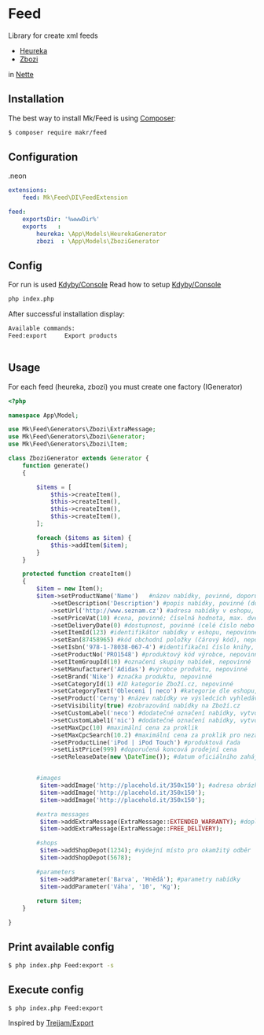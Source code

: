 Feed
======

Library for create xml feeds
- [Heureka](http://www.heureka.cz/)
- [Zbozi](http://www.zbozi.cz/)

in [Nette](http://nette.org)

Installation
------------

The best way to install Mk/Feed is using  [Composer](http://getcomposer.org/):

```sh
$ composer require makr/feed
```

Configuration
-------------

.neon
```yml
extensions:
	feed: Mk\Feed\DI\FeedExtension

feed:
	exportsDir: '%wwwDir%'
    exports   : 
        heureka: \App\Models\HeurekaGenerator
        zbozi  : \App\Models\ZboziGenerator
```
Config
------

For run is used [Kdyby/Console](https://github.com/kdyby/console)
Read how to setup [Kdyby/Console](https://github.com/Kdyby/Console/blob/master/docs/en/index.md)

```sh
php index.php
```

After successful installation display:

```sh
Available commands:
Feed:export     Export products
	
```

Usage
-----

For each feed (heureka, zbozi) you must create one factory (IGenerator)


```php
<?php

namespace App\Model;

use Mk\Feed\Generators\Zbozi\ExtraMessage;
use Mk\Feed\Generators\Zbozi\Generator;
use Mk\Feed\Generators\Zbozi\Item;

class ZboziGenerator extends Generator {
    function generate()
    {

        $items = [
            $this->createItem(),
            $this->createItem(),
            $this->createItem(),
            $this->createItem(),
        ];

        foreach ($items as $item) {
            $this->addItem($item);
        }
    }

    protected function createItem()
    {
        $item = new Item();
        $item->setProductName('Name')   #název nabídky, povinné, doporučená délka 70 znaků
            ->setDescription('Description') #popis nabídky, povinné (doporučená délka do 1000 znaků)
            ->setUrl('http://www.seznam.cz') #adresa nabídky v eshopu, povinné
            ->setPriceVat(10) #cena, povinné; číselná hodnota, max. dvě desetinná místa
            ->setDeliveryDate(0) #dostupnost, povinné (celé číslo nebo datum ve formátu RRRR-MM-DD)
            ->setItemId(123) #identifikátor nabídky v eshopu, nepovinné (alfanumerické znaky)
            ->setEan(87458965) #kód obchodní položky (čárový kód), nepovinné
            ->setIsbn('978-1-78038-067-4') #identifikační číslo knihy, nepovinné
            ->setProductNo('PRO1548') #produktový kód výrobce, nepovinné
            ->setItemGroupId(10) #označení skupiny nabídek, nepovinné
            ->setManufacturer('Adidas') #výrobce produktu, nepovinné
            ->setBrand('Nike') #značka produktu, nepovinné
            ->setCategoryId(1) #ID kategorie Zboží.cz, nepovinné
            ->setCategoryText('Obleceni | neco') #kategorie dle eshopu, nepovinné
            ->setProduct('Cerny') #název nabídky ve výsledcích vyhledávání, např. "+ dárek zdarma", nepovinné
            ->setVisibility(true) #zobrazování nabídky na Zboží.cz
            ->setCustomLabel('neco') #dodatečné označení nabídky, vytvoří skupinu - kolekce, sezoni akce
            ->setCustomLabel1('nic') #dodatečné označení nabídky, vytvoří skupinu - kolekce, sezoni akce
            ->setMaxCpc(10) #maximální cena za proklik
            ->setMaxCpcSearch(10.2) #maximální cena za proklik pro nezařazené nabídky
            ->setProductLine('iPod | iPod Touch') #produktová řada
            ->setListPrice(999) #doporučená koncová prodejní cena
            ->setReleaseDate(new \DateTime()); #datum oficiálního zahájení prodeje v ČR


        #images
         $item->addImage('http://placehold.it/350x150'); #adresa obrázku, nepovinné, doporučujeme uvádět; značku je možné opakovat
         $item->addImage('http://placehold.it/350x150');
         $item->addImage('http://placehold.it/350x150');

        #extra messages
         $item->addExtraMessage(ExtraMessage::EXTENDED_WARRANTY); #doplňkové informace o nabídce, @see http://napoveda.seznam.cz/cz/zbozi/specifikace-xml-pro-obchody/specifikace-xml-feedu/#EXTRA_MESSAGE
         $item->addExtraMessage(ExtraMessage::FREE_DELIVERY);

        #shops
         $item->addShopDepot(1234); #výdejní místo pro okamžitý odběr
         $item->addShopDepot(5678);

        #parameters
         $item->addParameter('Barva', 'Hnědá'); #parametry nabídky
         $item->addParameter('Váha', '10', 'Kg');
        
        return $item;
    }

}
```

Print available config
----------------------
```sh
$ php index.php Feed:export -s
```

Execute config
----------------------
```sh
$ php index.php Feed:export
```

Inspired by [Trejjam/Export](https://github.com/Trejjam/Export)
